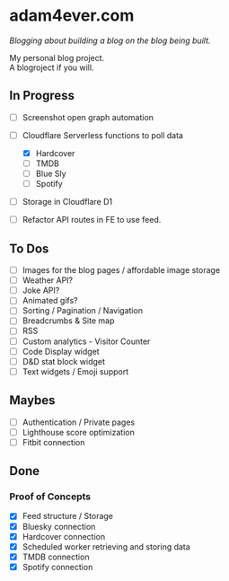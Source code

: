 # adam4ever.com

_Blogging about building a blog on the blog being built._

My personal blog project.  
A blogroject if you will.

## In Progress

- [ ] Screenshot open graph automation

- [ ] Cloudflare Serverless functions to poll data
  - [x] Hardcover
  - [ ] TMDB
  - [ ] Blue Sly
  - [ ] Spotify
- [ ] Storage in Cloudflare D1
- [ ] Refactor API routes in FE to use feed.

## To Dos

- [ ] Images for the blog pages / affordable image storage
- [ ] Weather API?
- [ ] Joke API?
- [ ] Animated gifs?
- [ ] Sorting / Pagination / Navigation
- [ ] Breadcrumbs & Site map
- [ ] RSS
- [ ] Custom analytics - Visitor Counter
- [ ] Code Display widget
- [ ] D&D stat block widget
- [ ] Text widgets / Emoji support

## Maybes

- [ ] Authentication / Private pages
- [ ] Lighthouse score optimization
- [ ] Fitbit connection

## Done

### Proof of Concepts

- [x] Feed structure / Storage
- [x] Bluesky connection
- [x] Hardcover connection
- [x] Scheduled worker retrieving and storing data
- [x] TMDB connection
- [x] Spotify connection
